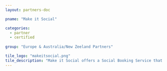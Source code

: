 ```yaml
---
layout: partners-doc

pname: "Make it Social"

categories: 
  - partner
  - certified
  
group: "Europe & Australia/New Zeeland Partners"

tile_logo: "makeitsocial.png"
tile_description: "Make it Social offers a Social Booking Service that enables customers to reserve tickets, invite their friends and have everybody pay for themselves."
---
```

